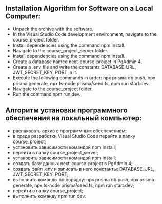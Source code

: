 ## Installation Algorithm for Software on a Local Computer:

- Unpack the archive with the software.
- In the Visual Studio Code development environment, navigate to the course_project folder.
- Install dependencies using the command npm install.
- Navigate to the course_project_server folder.
- Install dependencies using the command npm install.
- Create a database named next-course-project in PgAdmin 4.
- Create a .env file and write the constants DATABASE_URL, JWT_SECRET_KEY, PORT in it.
- Execute the following commands in order: npx prisma db push, npx prisma generate, npx ts-node prisma/seed.ts, npm run start:dev.
- Navigate to the course_project folder.
- Run the command npm run dev.

## Алгоритм установки программного обеспечения на локальный компьютер:

- распаковать архив с программным обеспечением;
- в среде разработки Visual Studio Code перейти в папку course_project;
- установить зависимости командой npm install;
- перейти в папку course_project_server;
- установить зависимости командой npm install;
- создать базу данных next-course-project в PgAdmin 4;
- создать файл .env и записать в него константы: DATABASE_URL, JWT_SECRET_KEY, PORT;
- выполнить команды по порядку: npx prisma db push, npx prisma generate, npx ts-node prisma/seed.ts, npm run start:dev;
- перейти в папку course_project;
- выполнить команду npm run dev.
